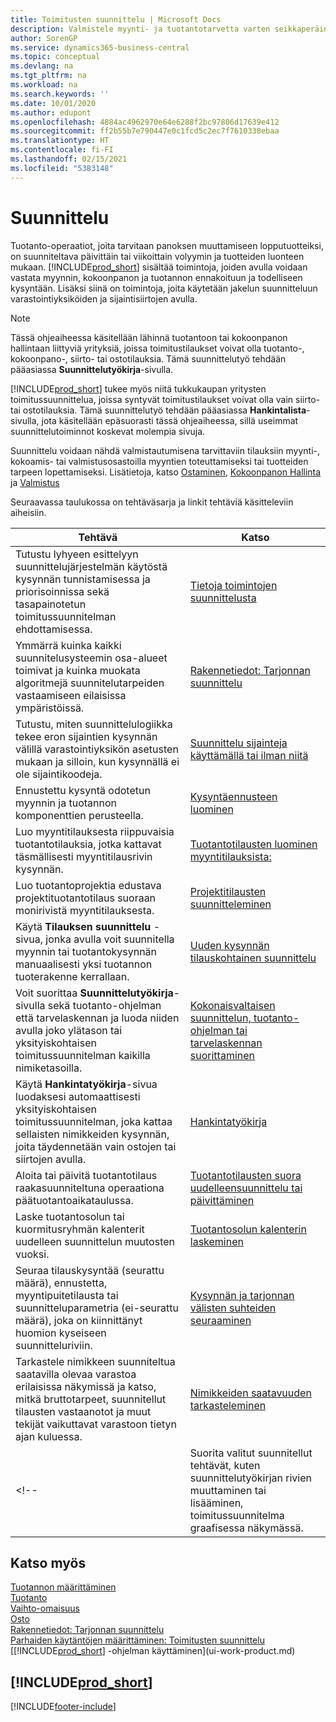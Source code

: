 ```yaml
---
title: Toimitusten suunnittelu | Microsoft Docs
description: Valmistele myynti- ja tuotantotarvetta varten seikkaperäinen ja toteuttamiskelpoinen suunnitelma sekä viimeistelykokoonpanon tuotantoaikataulu.
author: SorenGP
ms.service: dynamics365-business-central
ms.topic: conceptual
ms.devlang: na
ms.tgt_pltfrm: na
ms.workload: na
ms.search.keywords: ''
ms.date: 10/01/2020
ms.author: edupont
ms.openlocfilehash: 4884ac4962970e64e6288f2bc97806d17639e412
ms.sourcegitcommit: ff2b55b7e790447e0c1fcd5c2ec7f7610338ebaa
ms.translationtype: HT
ms.contentlocale: fi-FI
ms.lasthandoff: 02/15/2021
ms.locfileid: "5383148"
---
```

# <a name="planning"></a>Suunnittelu

Tuotanto-operaatiot, joita tarvitaan panoksen muuttamiseen lopputuotteiksi, on suunniteltava päivittäin tai viikoittain volyymin ja tuotteiden luonteen mukaan. [!INCLUDE[prod_short](includes/prod_short.md)] sisältää toimintoja, joiden avulla voidaan vastata myynnin, kokoonpanon ja tuotannon ennakoituun ja todelliseen kysyntään. Lisäksi siinä on toimintoja, joita käytetään jakelun suunnitteluun varastointiyksiköiden ja sijaintisiirtojen avulla.

> [!NOTE]
> Tässä ohjeaiheessa käsitellään lähinnä tuotantoon tai kokoonpanon hallintaan liittyviä yrityksiä, joissa toimitustilaukset voivat olla tuotanto-, kokoonpano-, siirto- tai ostotilauksia. Tämä suunnittelutyö tehdään pääasiassa **Suunnittelutyökirja**-sivulla.
>
> [!INCLUDE[prod_short](includes/prod_short.md)] tukee myös niitä tukkukaupan yritysten toimitussuunnittelua, joissa syntyvät toimitustilaukset voivat olla vain siirto- tai ostotilauksia. Tämä suunnittelutyö tehdään pääasiassa **Hankintalista**-sivulla, jota käsitellään epäsuorasti tässä ohjeaiheessa, sillä useimmat suunnittelutoiminnot koskevat molempia sivuja.

Suunnittelu voidaan nähdä valmistautumisena tarvittaviin tilauksiin myynti-, kokoamis- tai valmistusosastoilla myyntien toteuttamiseksi tai tuotteiden tarpeen lopettamiseksi. Lisätietoja, katso [Ostaminen](purchasing-manage-purchasing.md), [Kokoonpanon Hallinta](assembly-assemble-items.md) ja [Valmistus](production-manage-manufacturing.md)

Seuraavassa taulukossa on tehtäväsarja ja linkit tehtäviä käsitteleviin aiheisiin.  

|**Tehtävä**|**Katso**|  
|------------|-------------|  
|Tutustu lyhyeen esittelyyn suunnittelujärjestelmän käytöstä kysynnän tunnistamisessa ja priorisoinnissa sekä tasapainotetun toimitussuunnitelman ehdottamisessa.|[Tietoja toimintojen suunnittelusta](production-about-planning-functionality.md)|
|Ymmärrä kuinka kaikki suunnitelusysteemin osa-alueet toimivat ja kuinka muokata algoritmejä suunnitelutarpeiden vastaamiseen eilaisissa ympäristöissä.|[Rakennetiedot: Tarjonnan suunnittelu](design-details-supply-planning.md)|
|Tutustu, miten suunnittelulogiikka tekee eron sijaintien kysynnän välillä varastointiyksikön asetusten mukaan ja silloin, kun kysynnällä ei ole sijaintikoodeja.|[Suunnittelu sijainteja käyttämällä tai ilman niitä](production-planning-with-without-locations.md)|
|Ennustettu kysyntä odotetun myynnin ja tuotannon komponenttien perusteella.|[Kysyntäennusteen luominen](production-how-to-create-a-forecast.md)|  
|Luo myyntitilauksesta riippuvaisia tuotantotilauksia, jotka kattavat täsmällisesti myyntitilausrivin kysynnän.|[Tuotantotilausten luominen myyntitilauksista:](production-how-to-create-production-orders-from-sales-orders.md)|
|Luo tuotantoprojektia edustava projektituotantotilaus suoraan monirivistä myyntitilauksesta.|[Projektitilausten suunnitteleminen](production-how-to-plan-project-orders.md)|
|Käytä **Tilauksen suunnittelu** -sivua, jonka avulla voit suunnitella myynnin tai tuotantokysynnän manuaalisesti yksi tuotannon tuoterakenne kerrallaan.|[Uuden kysynnän tilauskohtainen suunnittelu](production-how-to-plan-for-new-demand.md)|
|Voit suorittaa **Suunnittelutyökirja**-sivulla sekä tuotanto-ohjelman että tarvelaskennan ja luoda niiden avulla joko ylätason tai yksityiskohtaisen toimitussuunnitelman kaikilla nimiketasoilla.|[Kokonaisvaltaisen suunnittelun, tuotanto-ohjelman tai tarvelaskennan suorittaminen](production-how-to-run-mps-and-mrp.md)|
|Käytä **Hankintatyökirja**-sivua luodaksesi automaattisesti yksityiskohtaisen toimitussuunnitelman, joka kattaa sellaisten nimikkeiden kysynnän, joita täydennetään vain ostojen tai siirtojen avulla.|[Hankintatyökirja](production-about-planning-functionality.md#requisition-worksheet)|  
|Aloita tai päivitä tuotantotilaus raakasuunniteltuna operaationa päätuotantoaikataulussa.|[Tuotantotilausten suora uudelleensuunnittelu tai päivittäminen](production-how-to-replan-refresh-production-orders.md)|
|Laske tuotantosolun tai kuormitusryhmän kalenterit uudelleen suunnittelun muutosten vuoksi.|[Tuotantosolun kalenterin laskeminen](production-how-to-create-work-center-calendars.md#to-calculate-a-work-center-calendar)|
|Seuraa tilauskysyntää (seurattu määrä), ennustetta, myyntipuitetilausta tai suunnitteluparametria (ei-seurattu määrä), joka on kiinnittänyt huomion kyseiseen suunnitteluriviin.|[Kysynnän ja tarjonnan välisten suhteiden seuraaminen](production-how-track-demand-supply.md)|
|Tarkastele nimikkeen suunniteltua saatavilla olevaa varastoa erilaisissa näkymissä ja katso, mitkä bruttotarpeet, suunnitellut tilausten vastaanotot ja muut tekijät vaikuttavat varastoon tietyn ajan kuluessa.|[Nimikkeiden saatavuuden tarkasteleminen](inventory-how-availability-overview.md)|  
<!--|Suorita valitut suunnitellut tehtävät, kuten suunnittelutyökirjan rivien muuttaminen tai lisääminen, toimitussuunnitelma graafisessa näkymässä.|[Suunnitteluehdotusten muokkaaminen graafisessa näkymässä](production-how-to-modify-planning-suggestions-in-a-graphical-view.md)|-->

## <a name="see-also"></a>Katso myös

[Tuotannon määrittäminen](production-configure-production-processes.md)  
[Tuotanto](production-manage-manufacturing.md)  
[Vaihto-omaisuus](inventory-manage-inventory.md)  
[Osto](purchasing-manage-purchasing.md)  
[Rakennetiedot: Tarjonnan suunnittelu](design-details-supply-planning.md)  
[Parhaiden käytäntöjen määrittäminen: Toimitusten suunnittelu](setup-best-practices-supply-planning.md)  
[[!INCLUDE[prod_short](includes/prod_short.md)] -ohjelman käyttäminen](ui-work-product.md)

## [!INCLUDE[prod_short](includes/free_trial_md.md)]  


[!INCLUDE[footer-include](includes/footer-banner.md)]